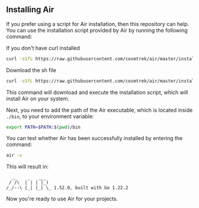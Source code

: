 ## Installing Air

If you prefer using a script for Air installation, then this repository can help. You can use the installation script provided by Air by running the following command:

If you don't have curl installed 

```bash
curl -sSfL https://raw.githubusercontent.com/cosmtrek/air/master/install.sh | sh -s
```

Download the sh file

```bash
curl -sSfL https://raw.githubusercontent.com/cosmtrek/air/master/install.sh | sh -s
```

This command will download and execute the installation script, which will install Air on your system.

Next, you need to add the path of the Air executable, which is located inside `./bin`, to your environment variable:

```bash
export PATH=$PATH:$(pwd)/bin
```

You can test whether Air has been successfully installed by entering the command:

```bash
air -v
```

This will result in:

```
  __    _   ___  
 / /\  | | | |_) 
/_/--\ |_| |_| \_ 1.52.0, built with Go 1.22.2
```

Now you're ready to use Air for your projects.
